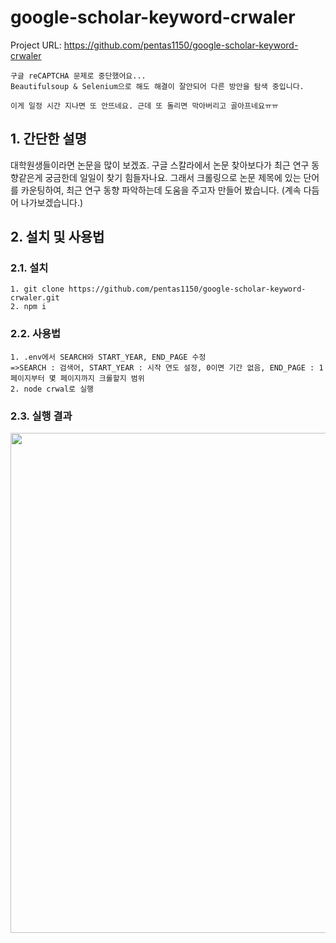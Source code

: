 # google-scholar-keyword-crwaler
Project URL: https://github.com/pentas1150/google-scholar-keyword-crwaler
```
구글 reCAPTCHA 문제로 중단했어요...
Beautifulsoup & Selenium으로 해도 해결이 잘안되어 다른 방안을 탐색 중입니다.

이게 일정 시간 지나면 또 안뜨네요. 근데 또 돌리면 막아버리고 골아프네요ㅠㅠ
```
## 1. 간단한 설명
대학원생들이라면 논문을 많이 보겠죠. 구글 스칼라에서 논문 찾아보다가 최근 연구 동향같은게 궁금한데 일일이 찾기 힘들자나요. 그래서 크롤링으로 논문 제목에 있는 단어를 카운팅하여, 최근 연구 동향 파악하는데 도움을 주고자 만들어 봤습니다. (계속 다듬어 나가보겠습니다.)
## 2. 설치 및 사용법
### 2.1. 설치
```
1. git clone https://github.com/pentas1150/google-scholar-keyword-crwaler.git
2. npm i
```
### 2.2. 사용법
```
1. .env에서 SEARCH와 START_YEAR, END_PAGE 수정
=>SEARCH : 검색어, START_YEAR : 시작 연도 설정, 0이면 기간 없음, END_PAGE : 1페이지부터 몇 페이지까지 크롤할지 범위 
2. node crwal로 실행
```

### 2.3. 실행 결과
<img src="https://postfiles.pstatic.net/MjAyMDA5MDJfMjkg/MDAxNTk5MDI1NTAzNDE3.f_IRjA25LpCGuMBWmPxOG65iqgRP1_WxcHqJDwMV-CUg.EQWMfyrXS6qx2rWkdOz9XRy80P9gphDHJmauSnchLsQg.PNG.ffanys_/스크린샷_2020-09-02_오후_2.40.37.png?type=w966" height="800px">
